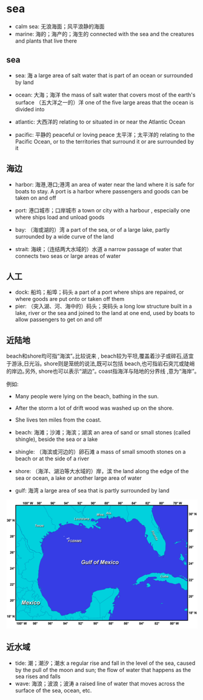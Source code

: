 # sea

- calm sea: 无浪海面；风平浪静的海面
- marine: 海的；海产的；海生的 connected with the sea and the creatures and plants that live there

## sea

- sea: 海 a large area of salt water that is part of an ocean or surrounded by land
- ocean: 大海；海洋 the mass of salt water that covers most of the earth's surface （五大洋之一的）洋 one of the five large areas that the ocean is divided into

- atlantic: 大西洋的 relating to or situated in or near the Atlantic Ocean
- pacific: 平静的 peaceful or loving peace 太平洋；太平洋的 relating to the Pacific Ocean, or to the territories that surround it or are surrounded by it


## 海边

- harbor: 海港,港口;港湾 an area of water near the land where it is safe for boats to stay. A port is a harbor where passengers and goods can be taken on and off
- port: 港口城市；口岸城市 a town or city with a harbour , especially one where ships load and unload goods

- bay: （海或湖的）湾 a part of the sea, or of a large lake, partly surrounded by a wide curve of the land

- strait: 海峡；（连结两大水域的）水道 a narrow passage of water that connects two seas or large areas of water

## 人工

- dock: 船坞；船埠；码头 a part of a port where ships are repaired, or where goods are put onto or taken off them
- pier: （突入湖、河、海中的）码头；突码头 a long low structure built in a lake, river or the sea and joined to the land at one end, used by boats to allow passengers to get on and off

## 近陆地

beach和shore均可指“海滨”｡比较说来 , beach较为平坦,覆盖着沙子或碎石,适宜于游泳,日光浴｡ shore则是笼统的说法,既可以包括 beach,也可指岩石突兀或陡峭的岸边｡另外, shore也可以表示“湖边”｡ coast指海洋与陆地的分界线 ,意为“海岸”｡

例如:

- Many people were lying on the beach, bathing in the sun.
- After the storm a lot of drift wood was washed up on the shore.
- She lives ten miles from the coast.

- beach: 海滩；沙滩；海滨；湖滨 an area of sand or small stones (called shingle), beside the sea or a lake
- shingle: （海滨或河边的）卵石滩 a mass of small smooth stones on a beach or at the side of a river
- shore: （海洋、湖泊等大水域的）岸，滨 the land along the edge of the sea or ocean, a lake or another large area of water
- gulf: 海湾 a large area of sea that is partly surrounded by land

![](images/Gulf-of-Mexico-Map.jpg)

## 近水域

- tide: 潮；潮汐；潮水 a regular rise and fall in the level of the sea, caused by the pull of the moon and sun; the flow of water that happens as the sea rises and falls
- wave: 海浪；波浪；波涛 a raised line of water that moves across the surface of the sea, ocean, etc.


